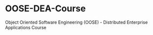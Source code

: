 # OOSE-DEA-Course
Object Oriented Software Engineering (OOSE) - Distributed Enterprise Applications Course
